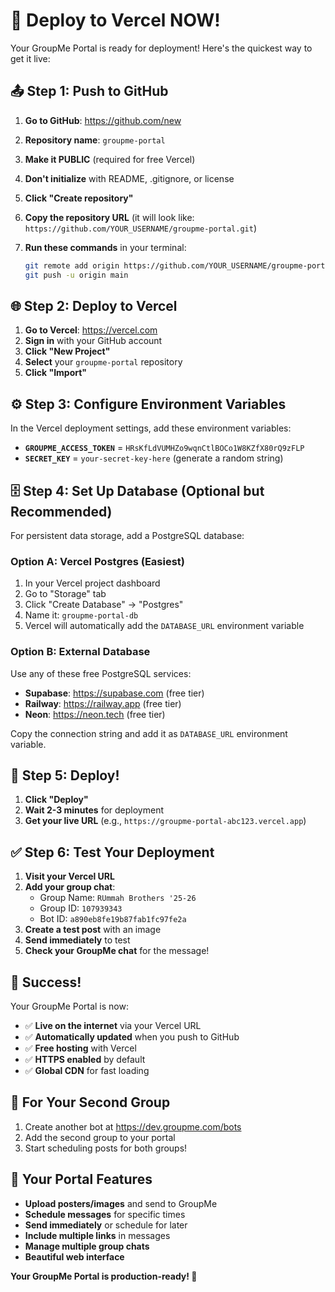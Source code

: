 # 🚀 Deploy to Vercel NOW!

Your GroupMe Portal is ready for deployment! Here's the quickest way to get it live:

## 📤 Step 1: Push to GitHub

1. **Go to GitHub**: https://github.com/new
2. **Repository name**: `groupme-portal`
3. **Make it PUBLIC** (required for free Vercel)
4. **Don't initialize** with README, .gitignore, or license
5. **Click "Create repository"**

6. **Copy the repository URL** (it will look like: `https://github.com/YOUR_USERNAME/groupme-portal.git`)

7. **Run these commands** in your terminal:
   ```bash
   git remote add origin https://github.com/YOUR_USERNAME/groupme-portal.git
   git push -u origin main
   ```

## 🌐 Step 2: Deploy to Vercel

1. **Go to Vercel**: https://vercel.com
2. **Sign in** with your GitHub account
3. **Click "New Project"**
4. **Select** your `groupme-portal` repository
5. **Click "Import"**

## ⚙️ Step 3: Configure Environment Variables

In the Vercel deployment settings, add these environment variables:

- **`GROUPME_ACCESS_TOKEN`** = `HRsKfLdVUMHZo9wqnCtlBOCo1W8KZfX80rQ9zFLP`
- **`SECRET_KEY`** = `your-secret-key-here` (generate a random string)

## 🗄️ Step 4: Set Up Database (Optional but Recommended)

For persistent data storage, add a PostgreSQL database:

### Option A: Vercel Postgres (Easiest)
1. In your Vercel project dashboard
2. Go to "Storage" tab
3. Click "Create Database" → "Postgres"
4. Name it: `groupme-portal-db`
5. Vercel will automatically add the `DATABASE_URL` environment variable

### Option B: External Database
Use any of these free PostgreSQL services:
- **Supabase**: https://supabase.com (free tier)
- **Railway**: https://railway.app (free tier)
- **Neon**: https://neon.tech (free tier)

Copy the connection string and add it as `DATABASE_URL` environment variable.

## 🚀 Step 5: Deploy!

1. **Click "Deploy"**
2. **Wait 2-3 minutes** for deployment
3. **Get your live URL** (e.g., `https://groupme-portal-abc123.vercel.app`)

## ✅ Step 6: Test Your Deployment

1. **Visit your Vercel URL**
2. **Add your group chat**:
   - Group Name: `RUmmah Brothers '25-26`
   - Group ID: `107939343`
   - Bot ID: `a890eb8fe19b87fab1fc97fe2a`
3. **Create a test post** with an image
4. **Send immediately** to test
5. **Check your GroupMe chat** for the message!

## 🎉 Success!

Your GroupMe Portal is now:
- ✅ **Live on the internet** via your Vercel URL
- ✅ **Automatically updated** when you push to GitHub
- ✅ **Free hosting** with Vercel
- ✅ **HTTPS enabled** by default
- ✅ **Global CDN** for fast loading

## 🔄 For Your Second Group

1. Create another bot at https://dev.groupme.com/bots
2. Add the second group to your portal
3. Start scheduling posts for both groups!

## 📱 Your Portal Features

- **Upload posters/images** and send to GroupMe
- **Schedule messages** for specific times
- **Send immediately** or schedule for later
- **Include multiple links** in messages
- **Manage multiple group chats**
- **Beautiful web interface**

**Your GroupMe Portal is production-ready! 🚀**
